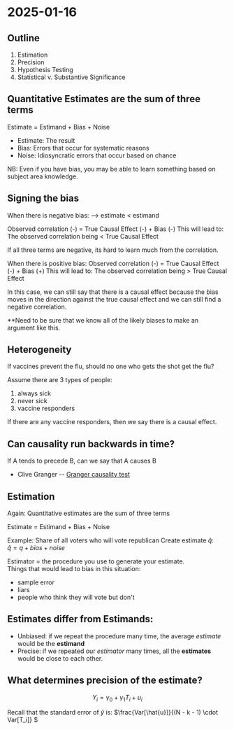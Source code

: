 # 2025-01-16

## Outline

1. Estimation
2. Precision
3. Hypothesis Testing
4. Statistical v. Substantive Significance

## Quantitative Estimates are the sum of three terms

Estimate = Estimand + Bias + Noise

- Estimate: The result
- Bias: Errors that occur for systematic reasons
- Noise: Idiosyncratic errors that occur based on chance 

NB: Even if you have bias, you may be able to learn something based on subject area knowledge. 

## Signing the bias

When there is negative bias:
--> estimate < estimand

Observed correlation (-) = True Causal Effect (-) + Bias (-) 
This will lead to:
The observed correlation being < True Causal Effect

If all three terms are negative, its hard to learn much from the correlation.

When there is positive bias:
Observed correlation (-) = True Causal Effect (-) + Bias (+) 
This will lead to:
The observed correlation being > True Causal Effect

In this case, we can still say that there is a causal effect because the bias moves in the direction against the true causal effect and we can still find a negative correlation. 

**Need to be sure that we know all of the likely biases to make an argument like this.

## Heterogeneity
If vaccines prevent the flu, should no one who gets the shot get the flu?

Assume there are 3 types of people:
1. always sick
2. never sick
3. vaccine responders

If there are any vaccine responders, then we say there is a causal effect.

## Can causality run backwards in time?

If A tends to precede B, can we say that A causes B
- Clive Granger -- [Granger causality test](https://phdinds-aim.github.io/time_series_handbook/04_GrangerCausality/04_GrangerCausality.html)

## Estimation

Again: Quantitative estimates are the sum of three terms

Estimate = Estimand + Bias + Noise

Example: Share of all voters who will vote republican
Create estimate $\hat{q}$:  
$\hat{q} = q + bias + noise$  

Estimator = the procedure you use to generate your estimate.  
Things that would lead to bias in this situation:
- sample error
- liars
- people who think they will vote but don't 

## Estimates differ from Estimands:

- Unbiased: if we repeat the procedure many time, the average *estimate* would be the **estimand**
- Precise: if we repeated our *estimator* many times, all the **estimates** would be close to each other.

## What determines precision of the estimate?
$$
Y_i = \gamma_0 + \gamma_1 T_i + u_i
$$

Recall that the standard error of $\hat{y}$ is: $\frac{Var[\hat{u}]}{(N - k - 1) \cdot Var[T_i]} $ 


